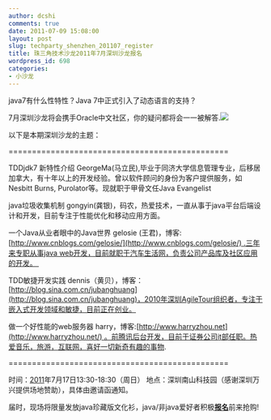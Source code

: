 ```yaml
---
author: dcshi
comments: true
date: 2011-07-09 15:08:00
layout: post
slug: techparty_shenzhen_201107_register
title: 珠三角技术沙龙2011年7月深圳沙龙报名
wordpress_id: 698
categories:
- 小沙龙
---
```


java7有什么性特性？Java 7中正式引入了动态语言的支持？




7月深圳沙龙将会携手Oracle中文社区，你的疑问都将会一一被解答.[![](http://techparty.org/wp-content/uploads/2011/07/未命名-300x136.jpg)](http://techparty.org/wp-content/uploads/2011/07/未命名.jpg)







以下是本期深圳沙龙的主题：






===============================================




TDDjdk7 新特性介绍
GeorgeMa(马立民),毕业于同济大学信息管理专业，后移居加拿大，有十年以上的开发经验。曾以软件顾问的身份为客户提供服务，如Nesbitt Burns, Purolator等。现就职于甲骨文任Java Evangelist


java垃圾收集机制
gongyin(龚银)，码农，热爱技术，一直从事于java平台后端设计和开发，目前专注于性能优化和移动应用方面。




一个Java从业者眼中的Java世界
gelosie (王君)，博客:[http://www.cnblogs.com/gelosie/](http://www.cnblogs.com/gelosie/) .三年来专职从事java web开发，目前就职于汽车生活网，负责公司产品库及社区应用的开发。 






TDD敏捷开发实践
dennis（黄贝），博客：[http://blog.sina.com.cn/jubanghuang](http://blog.sina.com.cn/jubanghuang)，2010年深圳AgileTour组织者，专注于嵌入式开发领域和敏捷，目前正在创业。




做一个好性能的web服务器
harry，博客:[http://www.harryzhou.net](http://www.harryzhou.net/) 。前腾讯后台开发，目前于证券公司it部任职。热爱音乐，旅游，互联网，喜好一切新奇有趣的事物.

===============================================


时间：[2011](http://techparty.org/tag/2011/)年7月17日13:30-18:30（周日）
地点：深圳南山科技园（感谢深圳万兴提供场地赞助），具体由邀请函通知。




届时，现场将限量发放java珍藏版文化衫，java/非java爱好者积极[**报名**](http://f.jeffkit.info/techparty/tp_0717_sz/)前来抢购!





















